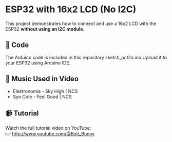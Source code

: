 # ESP32 with 16x2 LCD (No I2C)

This project demonstrates how to connect and use a 16x2 LCD with the ESP32 **without using an I2C module**.

## 📜 Code
The Arduino code is included in this repository sketch_oct2a.ino 
Upload it to your ESP32 using Arduino IDE.

## 🎵 Music Used in Video
- Elektronomia - Sky High | NCS  
- Syn Cole - Feel Good | NCS  

## 📹 Tutorial
Watch the full tutorial video on YouTube:  
👉 http://www.youtube.com/@Bolt_Bunny
